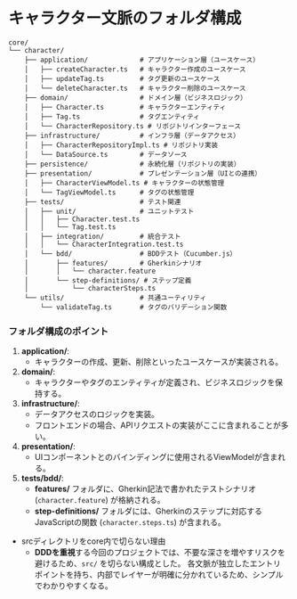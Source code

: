 
# キャラクター文脈のフォルダ構成

```
core/
└── character/
    ├── application/             # アプリケーション層（ユースケース）
    │   ├── createCharacter.ts   # キャラクター作成のユースケース
    │   ├── updateTag.ts         # タグ更新のユースケース
    │   └── deleteCharacter.ts   # キャラクター削除のユースケース
    ├── domain/                  # ドメイン層（ビジネスロジック）
    │   ├── Character.ts         # キャラクターエンティティ
    │   ├── Tag.ts               # タグエンティティ
    │   └── CharacterRepository.ts # リポジトリインターフェース
    ├── infrastructure/          # インフラ層（データアクセス）
    │   ├── CharacterRepositoryImpl.ts # リポジトリ実装
    │   └── DataSource.ts        # データソース
    ├── persistence/             # 永続化層（リポジトリの実装）
    ├── presentation/            # プレゼンテーション層（UIとの連携）
    │   ├── CharacterViewModel.ts # キャラクターの状態管理
    │   └── TagViewModel.ts      # タグの状態管理
    ├── tests/                   # テスト関連
    │   ├── unit/                # ユニットテスト
    │   │   ├── Character.test.ts
    │   │   └── Tag.test.ts
    │   ├── integration/         # 統合テスト
    │   │   └── CharacterIntegration.test.ts
    │   └── bdd/                 # BDDテスト（Cucumber.js）
    │       ├── features/        # Gherkinシナリオ
    │       │   └── character.feature
    │       └── step-definitions/ # ステップ定義
    │           └── characterSteps.ts
    └── utils/                   # 共通ユーティリティ
        └── validateTag.ts       # タグのバリデーション関数
```

### フォルダ構成のポイント

1.  **application/**:
    *   キャラクターの作成、更新、削除といったユースケースが実装される。
2.  **domain/**:
    *   キャラクターやタグのエンティティが定義され、ビジネスロジックを保持する。
3.  **infrastructure/**:
    *   データアクセスのロジックを実装。
    *   フロントエンドの場合、APIリクエストの実装がここに含まれることが多い。
4.  **presentation/**:
    *   UIコンポーネントとのバインディングに使用されるViewModelが含まれる。
5.  **tests/bdd/**:
    *   **features/** フォルダに、Gherkin記法で書かれたテストシナリオ (`character.feature`) が格納される。
    *   **step-definitions/** フォルダには、Gherkinのステップに対応するJavaScriptの関数 (`character.steps.ts`) が含まれる。

* srcディレクトリをcore内で切らない理由
  *   **DDDを重視**する今回のプロジェクトでは、不要な深さを増やすリスクを避けるため、`src/` を切らない構成とした。
   各文脈が独立したエントリポイントを持ち、内部でレイヤーが明確に分かれているため、シンプルでわかりやすくなる。
